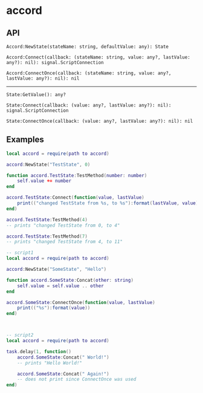 # accord





## API

`Accord:NewState(stateName: string, defaultValue: any): State`

`Accord:Connect(callback: (stateName: string, value: any?, lastValue: any?): nil): signal.ScriptConnection`

`Accord:ConnectOnce(callback: (stateName: string, value: any?, lastValue: any?): nil): nil`

---

`State:GetValue(): any?`

`State:Connect(callback: (value: any?, lastValue: any?): nil): signal.ScriptConnection`

`State:ConnectOnce(callback: (value: any?, lastValue: any?): nil): nil`





## Examples

```lua
local accord = require(path to accord)

accord:NewState("TestState", 0)

function accord.TestState:TestMethod(number: number)
    self.value += number
end

accord.TestState:Connect(function(value, lastValue)
    print(("changed TestState from %s, to %s"):format(lastValue, value))
end)

accord.TestState:TestMethod(4)
-- prints "changed TestState from 0, to 4"

accord.TestState:TestMethod(7)
-- prints "changed TestState from 4, to 11"
```

```lua
-- script1
local accord = require(path to accord)

accord:NewState("SomeState", "Hello")

function accord.SomeState:Concat(other: string)
    self.value = self.value .. other
end

accord.SomeState:ConnectOnce(function(value, lastValue)
    print(("%s"):format(value))
end)



-- script2
local accord = require(path to accord)

task.delay(1, function()
    accord.SomeState:Concat(" World!")
    -- prints "Hello World!"

    accord.SomeState:Concat(" Again!")
    -- does not print since ConnectOnce was used
end)
```